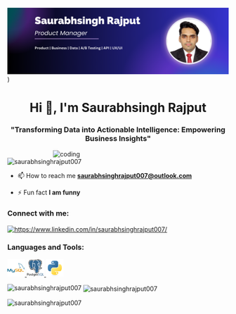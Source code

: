 ![logo](https://github.com/SaurabhsinghRajput007/SaurabhsinghRajput007/blob/main/Saurabhsingh%20rajput.png))
<h1 align="center">Hi 👋, I'm Saurabhsingh Rajput</h1>
<h3 align="center">"Transforming Data into Actionable Intelligence: Empowering Business Insights"</h3>

<img align="right" alt="coding" width="400" src="https://camo.githubusercontent.com/8bf6f6d78abc81fcf9c49f10649423e73ea44bc248e83aaae8759d401c829a84/68747470733a2f2f70687973696373677572756b756c2e66696c65732e776f726470726573732e636f6d2f323031392f30322f6368617261637465722d312e676966">

<p align="left"> <img src="https://komarev.com/ghpvc/?username=saurabhsinghrajput007&label=Profile%20views&color=0e75b6&style=flat" alt="saurabhsinghrajput007" /> </p>

- 📫 How to reach me **saurabhsinghrajput007@outlook.com**

- ⚡ Fun fact **I am funny**

<h3 align="left">Connect with me:</h3>
<p align="left">
<a href="https://linkedin.com/in/https://www.linkedin.com/in/saurabhsinghrajput007/" target="blank"><img align="center" src="https://raw.githubusercontent.com/rahuldkjain/github-profile-readme-generator/master/src/images/icons/Social/linked-in-alt.svg" alt="https://www.linkedin.com/in/saurabhsinghrajput007/" height="30" width="40" /></a>
</p>

<h3 align="left">Languages and Tools:</h3>
<p align="left"> <a href="https://www.mysql.com/" target="_blank" rel="noreferrer"> <img src="https://raw.githubusercontent.com/devicons/devicon/master/icons/mysql/mysql-original-wordmark.svg" alt="mysql" width="40" height="40"/> </a> <a href="https://www.postgresql.org" target="_blank" rel="noreferrer"> <img src="https://raw.githubusercontent.com/devicons/devicon/master/icons/postgresql/postgresql-original-wordmark.svg" alt="postgresql" width="40" height="40"/> </a> <a href="https://www.python.org" target="_blank" rel="noreferrer"> <img src="https://raw.githubusercontent.com/devicons/devicon/master/icons/python/python-original.svg" alt="python" width="40" height="40"/> </a> </p>

<p><img align="left" src="https://github-readme-stats.vercel.app/api/top-langs?username=saurabhsinghrajput007&show_icons=true&locale=en&layout=compact" alt="saurabhsinghrajput007" /></p>

<p>&nbsp;<img align="center" src="https://github-readme-stats.vercel.app/api?username=saurabhsinghrajput007&show_icons=true&locale=en" alt="saurabhsinghrajput007" /></p>

<p><img align="center" src="https://github-readme-streak-stats.herokuapp.com/?user=saurabhsinghrajput007&" alt="saurabhsinghrajput007" /></p>
